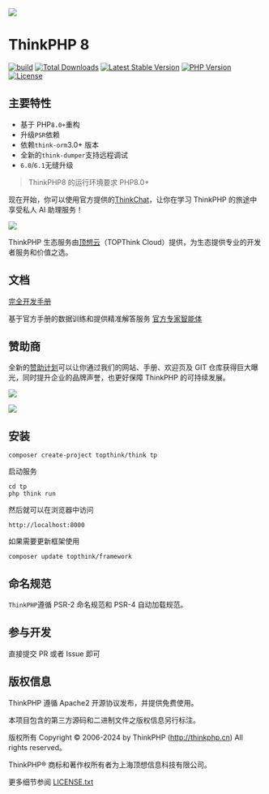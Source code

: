 ![](https://www.thinkphp.cn/uploads/images/20230630/300c856765af4d8ae758c503185f8739.png)

# ThinkPHP 8

[![build](https://github.com/top-think/framework/actions/workflows/build.yml/badge.svg?branch=8.0)](https://github.com/top-think/framework/actions)
[![Total Downloads](https://poser.pugx.org/topthink/framework/downloads)](https://packagist.org/packages/topthink/framework)
[![Latest Stable Version](https://poser.pugx.org/topthink/framework/v/stable)](https://packagist.org/packages/topthink/framework)
[![PHP Version](https://img.shields.io/badge/php-%3E%3D8.0-8892BF.svg)](http://www.php.net/)
[![License](https://poser.pugx.org/topthink/framework/license)](https://packagist.org/packages/topthink/framework)

## 主要特性

- 基于 PHP`8.0+`重构
- 升级`PSR`依赖
- 依赖`think-orm`3.0+ 版本
- 全新的`think-dumper`支持远程调试
- `6.0`/`6.1`无缝升级

> ThinkPHP8 的运行环境要求 PHP8.0+

现在开始，你可以使用官方提供的[ThinkChat](https://chat.topthink.com/)，让你在学习 ThinkPHP 的旅途中享受私人 AI 助理服务！

[![](https://www.topthink.com/uploads/assistant/20230630/4d1a3f0ad2958b49bb8189b7ef824cb0.png)](https://chat.topthink.com/)

ThinkPHP 生态服务由[顶想云](https://www.topthink.com)（TOPThink Cloud）提供，为生态提供专业的开发者服务和价值之选。

## 文档

[完全开发手册](https://doc.thinkphp.cn)

基于官方手册的数据训练和提供精准解答服务
[官方专家智能体](https://chat.topthink.com/chat/eorole)

## 赞助商

全新的[赞助计划](https://www.thinkphp.cn/sponsor)可以让你通过我们的网站、手册、欢迎页及 GIT 仓库获得巨大曝光，同时提升企业的品牌声誉，也更好保障 ThinkPHP 的可持续发展。

[![](https://www.thinkphp.cn/sponsor/special.svg)](https://www.thinkphp.cn/sponsor/special)

[![](https://www.thinkphp.cn/sponsor.svg)](https://www.thinkphp.cn/sponsor)

## 安装

```
composer create-project topthink/think tp
```

启动服务

```
cd tp
php think run
```

然后就可以在浏览器中访问

```
http://localhost:8000
```

如果需要更新框架使用

```
composer update topthink/framework
```

## 命名规范

`ThinkPHP`遵循 PSR-2 命名规范和 PSR-4 自动加载规范。

## 参与开发

直接提交 PR 或者 Issue 即可

## 版权信息

ThinkPHP 遵循 Apache2 开源协议发布，并提供免费使用。

本项目包含的第三方源码和二进制文件之版权信息另行标注。

版权所有 Copyright © 2006-2024 by ThinkPHP (http://thinkphp.cn) All rights reserved。

ThinkPHP® 商标和著作权所有者为上海顶想信息科技有限公司。

更多细节参阅 [LICENSE.txt](LICENSE.txt)
